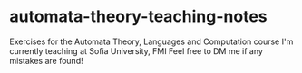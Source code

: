# automata-theory-teaching-notes
Exercises for the Automata Theory, Languages and Computation course I'm currently teaching at Sofia University, FMI
Feel free to DM me if any mistakes are found!
